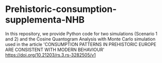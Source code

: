 # Prehistoric-consumption-supplementa-NHB
In this repository, we provide Python code for two simulations (Scenario 1 and 2) and the Cosine Quantogram Analysis with Monte Carlo simulation used in the article 'CONSUMPTION PATTERNS IN PREHISTORIC EUROPE ARE CONSISTENT WITH MODERN BEHAVIOUR' https://doi.org/10.21203/rs.3.rs-3282505/v1

